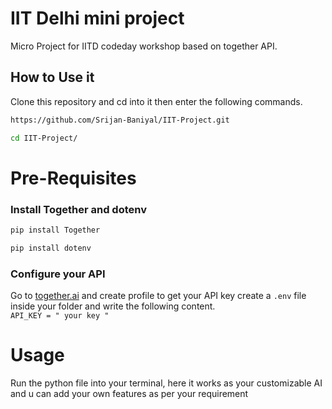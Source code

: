 # IIT Delhi mini project
Micro Project for IITD codeday workshop based on together API.

## How to Use it
Clone this repository and cd into it then enter the following commands.
```sh
https://github.com/Srijan-Baniyal/IIT-Project.git
```
```sh
cd IIT-Project/
```

# Pre-Requisites
### Install Together and dotenv
```sh
pip install Together
```
```sh
pip install dotenv
```
### Configure your API
Go to <a href="together.ai">together.ai</a> and create profile to get your API key
create a `.env` file inside your folder and write the following content.<br>
`API_KEY = " your key "`

# Usage
Run the python file into your terminal, here it works as your customizable AI and u can add your own features as per your requirement
